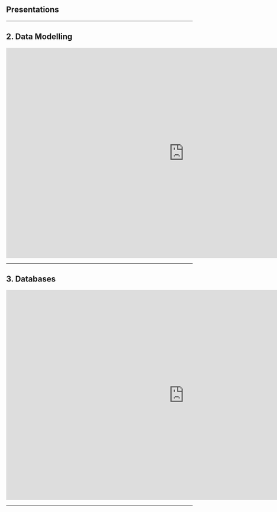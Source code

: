 ## Presentations

---

## 2. Data Modelling

<iframe src="https://docs.google.com/presentation/d/e/2PACX-1vQ3nwKztPkhRSfOb3Kz9X3ojFSFMlJ0KHMhCIWsTGu64vKtDE2JGmefPA9SXv-pGBiwPcYCkOUPm9ys/embed?start=true&loop=true&delayms=3000" frameborder="0" width="960" height="569" allowfullscreen="true" mozallowfullscreen="true" webkitallowfullscreen="true"></iframe>

---

## 3. Databases

<iframe src="https://docs.google.com/presentation/d/e/2PACX-1vTZvyGnGjiatZSsTr4mWWjjwkgCoEuTwoT33gdK9RATk_C9nheIGzhhqb3qEDA_FX_AOBADw_uHrSEH/embed?start=true&loop=true&delayms=3000" frameborder="0" width="960" height="569" allowfullscreen="true" mozallowfullscreen="true" webkitallowfullscreen="true"></iframe>

---
